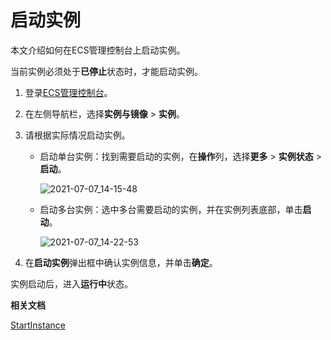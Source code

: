 # 启动实例

本文介绍如何在ECS管理控制台上启动实例。

当前实例必须处于**已停止**状态时，才能启动实例。

1.  登录[ECS管理控制台](https://ecs.console.aliyun.com)。

2.  在左侧导航栏，选择**实例与镜像** \> **实例**。

3.  请根据实际情况启动实例。

    -   启动单台实例：找到需要启动的实例，在**操作**列，选择**更多** \> **实例状态** \> **启动**。

        ![2021-07-07_14-15-48](https://static-aliyun-doc.oss-accelerate.aliyuncs.com/assets/img/zh-CN/4540465261/p292141.png)

    -   启动多台实例：选中多台需要启动的实例，并在实例列表底部，单击**启动**。

        ![2021-07-07_14-22-53](https://static-aliyun-doc.oss-accelerate.aliyuncs.com/assets/img/zh-CN/5540465261/p292149.png)

4.  在**启动实例**弹出框中确认实例信息，并单击**确定**。


实例启动后，进入**运行中**状态。

**相关文档**  


[StartInstance](/intl.zh-CN/API参考/实例/StartInstance.md)

